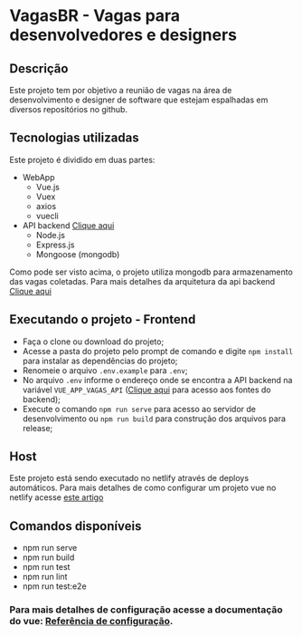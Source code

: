 # VagasBR - Vagas para desenvolvedores e designers

## Descrição

Este projeto tem por objetivo a reunião de vagas na área de desenvolvimento e designer de software que estejam espalhadas em diversos repositórios no github.

## Tecnologias utilizadas

Este projeto é dividido em duas partes:
- WebApp
  - Vue.js
  - Vuex
  - axios
  - vuecli
- API backend [Clique aqui](https://github.com/Ermesoml/VagasBRAPI)
  - Node.js
  - Express.js
  - Mongoose (mongodb)

Como pode ser visto acima, o projeto utiliza mongodb para armazenamento das vagas coletadas. Para mais detalhes da arquitetura da api backend [Clique aqui](https://github.com/Ermesoml/VagasBRAPI)

## Executando o projeto - Frontend
- Faça o clone ou download do projeto;
- Acesse a pasta do projeto pelo prompt de comando e digite `npm install` para instalar as dependências do projeto;
- Renomeie o arquivo `.env.example` para `.env`;
- No arquivo `.env` informe o endereço onde se encontra a API backend na variável `VUE_APP_VAGAS_API` ([Clique aqui](https://github.com/Ermesoml/VagasBRAPI) para acesso aos fontes do backend);
- Execute o comando `npm run serve` para acesso ao servidor de desenvolvimento ou `npm run build` para construção dos arquivos para release;

## Host

Este projeto está sendo executado no netlify através de deploys automáticos. Para mais detalhes de como configurar um projeto vue no netlify acesse [este artigo](https://medium.com/@lpellis/deploying-vue-with-netlify-from-scratch-28b6c2249081)

## Comandos disponíveis

- npm run serve
- npm run build
- npm run test
- npm run lint
- npm run test:e2e


### Para mais detalhes de configuração acesse a documentação do vue: [Referência de configuração](https://cli.vuejs.org/config/).